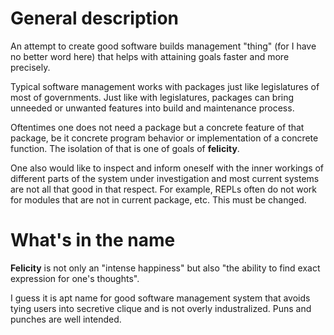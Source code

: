 # General description

An attempt to create good software builds management "thing" (for I have no better word here) that helps with attaining goals faster and more precisely.

Typical software management works with packages just like legislatures of most of governments. Just like with legislatures, packages can bring unneeded or unwanted features into build and maintenance process.

Oftentimes one does not need a package but a concrete feature of that package, be it concrete program behavior or implementation of a concrete function. The isolation of that is one of goals of **felicity**.

One also would like to inspect and inform oneself with the inner workings of different parts of the system under investigation and most current systems are not all that good in that respect. For example, REPLs often do not work for modules that are not in current package, etc. This must be changed.

# What's in the name

**Felicity** is not only an "intense happiness" but also "the ability to find exact expression for one's thoughts".

I guess it is apt name for good software management system that avoids tying users into secretive clique and is not overly industralized. Puns and punches are well intended.
